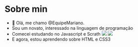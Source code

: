 # Sobre min #

- 👋 Olá, me chamo @EquipeMariano.
- Sou um novato, interessado na linguagem de programação
- Comecei estudando no Javascript e Scrath      ![](https://img.shields.io/badge/JavaScript-323330?style=for-the-badge&logo=javascript&logoColor=F7DF1E) ![](https://img.shields.io/badge/Scratch-4D97FF?style=for-the-badge&logo=Scratch&logoColor=white)
- E agora, estou aprendendo sobre HTML e CSS3
